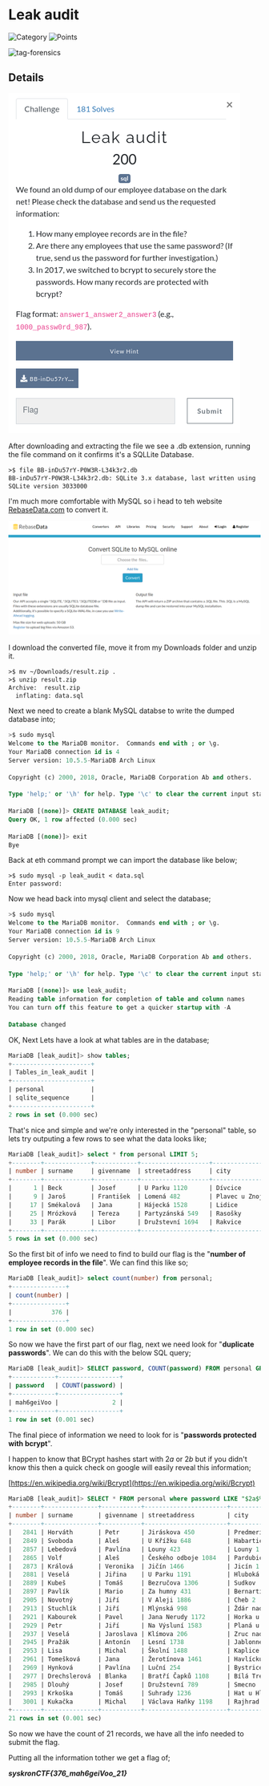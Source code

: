 # Leak audit

![Category](http://img.shields.io/badge/Category-Tuesday-orange?style=for-the-badge) ![Points](http://img.shields.io/badge/Points-200-brightgreen?style=for-the-badge)

![tag-forensics](https://img.shields.io/badge/Tag-sql-blue?style=plastic)

## Details
![Details](images/leak_audit_details.png)

After downloading and extracting the file we see a .db extension, running the file command on it confirms it's a SQLLite Database.

```
>$ file BB-inDu57rY-P0W3R-L34k3r2.db
BB-inDu57rY-P0W3R-L34k3r2.db: SQLite 3.x database, last written using SQLite version 3033000
```

I'm much more comfortable with MySQL so i head to teh website [RebaseData.com](https://www.rebasedata.com/convert-sqlite-to-mysql-online) to convert it.

![Screenshot](images/leak_audit_screenshot.png)

I download the converted file, move it from my Downloads folder and unzip it.

```
>$ mv ~/Downloads/result.zip .
>$ unzip result.zip 
Archive:  result.zip
  inflating: data.sql
```

Next we need to create a blank MySQL databse to write the dumped database into;

```sql
>$ sudo mysql
Welcome to the MariaDB monitor.  Commands end with ; or \g.
Your MariaDB connection id is 4
Server version: 10.5.5-MariaDB Arch Linux

Copyright (c) 2000, 2018, Oracle, MariaDB Corporation Ab and others.

Type 'help;' or '\h' for help. Type '\c' to clear the current input statement.

MariaDB [(none)]> CREATE DATABASE leak_audit;
Query OK, 1 row affected (0.000 sec)

MariaDB [(none)]> exit
Bye
```

Back at eth command prompt we can import the database like below;

```
>$ sudo mysql -p leak_audit < data.sql 
Enter password: 
```

Now we head back into mysql client and select the database;

```sql
>$ sudo mysql
Welcome to the MariaDB monitor.  Commands end with ; or \g.
Your MariaDB connection id is 9
Server version: 10.5.5-MariaDB Arch Linux

Copyright (c) 2000, 2018, Oracle, MariaDB Corporation Ab and others.

Type 'help;' or '\h' for help. Type '\c' to clear the current input statement.

MariaDB [(none)]> use leak_audit;
Reading table information for completion of table and column names
You can turn off this feature to get a quicker startup with -A

Database changed
```
OK, Next Lets have a look at what tables are in the database;

```sql
MariaDB [leak_audit]> show tables;
+----------------------+
| Tables_in_leak_audit |
+----------------------+
| personal             |
| sqlite_sequence      |
+----------------------+
2 rows in set (0.000 sec)
```

That's nice and simple and we're only interested in the "personal" table, so lets try outputing a few rows to see what the data looks like;

```sql
MariaDB [leak_audit]> select * from personal LIMIT 5;
+--------+-------------+------------+-------------------+-----------------+---------+-------------+-----------+
| number | surname     | givenname  | streetaddress     | city            | zipcode | password    | birthday  |
+--------+-------------+------------+-------------------+-----------------+---------+-------------+-----------+
|      1 | Beck        | Josef      | U Parku 1120      | Dívcice         | 373 48  | xenia5AhQu  | 8/29/1989 |
|      9 | Jaroš       | František  | Lomená 482        | Plavec u Znojma | 671 32  | uvaiK2ch    | 5/5/1962  |
|     17 | Smékalová   | Jana       | Hájecká 1528      | Lidice          | 273 54  | iMagh0tae4e | 4/13/1992 |
|     25 | Mrózková    | Tereza     | Partyzánská 549   | Rasošky         | 552 21  | Bi8iSha9    | 10/2/1974 |
|     33 | Parák       | Libor      | Družstevní 1694   | Rakvice         | 691 03  | ni2uBot4ey  | 9/22/1984 |
+--------+-------------+------------+-------------------+-----------------+---------+-------------+-----------+
5 rows in set (0.000 sec)
```
So the first bit of info we need to find to build our flag is the "**number of employee records in the file**". We can find this like so;

```sql
MariaDB [leak_audit]> select count(number) from personal;
+---------------+
| count(number) |
+---------------+
|           376 |
+---------------+
1 row in set (0.000 sec)
```
So now we have the first part of our flag, next we need look for "**duplicate passwords**". We can do this with the below SQL query;

```sql
MariaDB [leak_audit]> SELECT password, COUNT(password) FROM personal GROUP BY password HAVING COUNT(password) > 1;
+------------+-----------------+
| password   | COUNT(password) |
+------------+-----------------+
| mah6geiVoo |               2 |
+------------+-----------------+
1 row in set (0.001 sec)
```
The final piece of information we need to look for is "**passwords protected with bcrypt**". 

I happen to know that BCrypt hashes start with $2a$ or $2b$ but if you didn't know this then a quick check on google will easily reveal this information;

[https://en.wikipedia.org/wiki/Bcrypt](https://en.wikipedia.org/wiki/Bcrypt)

```sql
MariaDB [leak_audit]> SELECT * FROM personal where password LIKE "$2a$% OR password LIKE "$2b$%";
+--------+---------------+-----------+-----------------------+--------------------------------+---------+--------------------------------------------------------------+------------+
| number | surname       | givenname | streetaddress         | city                           | zipcode | password                                                     | birthday   |
+--------+---------------+-----------+-----------------------+--------------------------------+---------+--------------------------------------------------------------+------------+
|   2841 | Horváth       | Petr      | Jiráskova 450         | Predmerice nad Jizerou         | 294 74  | $2b$10$/dd1tLbClIU85/pkthZvee9NvDvOYADy6/iSXGIEQxSVAhvRSASj6 | 3/10/1975  |
|   2849 | Svoboda       | Aleš      | U Křížku 648          | Habartice u Frýdlantu          | 463 73  | $2b$10$pNw9RC6ZRQgmEqOfc.wJ5.viFuoisuN0qDk/vPJwByGc61uOPdhqu | 1/29/1993  |
|   2857 | Lebedová      | Pavlína   | Louny 423             | Louny 1                        | 440 01  | $2b$10$H7eXD6v6e8k69.n80zwuC.d/DwkMx3KBcysW/t/sWVV.jNnwUsNOK | 8/19/1977  |
|   2865 | Volf          | Aleš      | Českého odboje 1084   | Pardubice 2                    | 530 02  | $2b$10$RK7/J20lpsYKI5XwaQRfFuuDD7dco3pdriuHqW2rGQJhdZNxh27Tm | 3/3/1984   |
|   2873 | Králová       | Veronika  | Jičín 1466            | Jicín 1                        | 506 01  | $2b$10$5vU.ciW1T8sRSn9UmrWuRe3caFv3Qf5ZPhQ88pJWjME2mcjIPAksS | 5/27/1971  |
|   2881 | Veselá        | Jiřina    | U Parku 1191          | Hluboká nad Vltavou            | 373 41  | $2b$10$Aa2NmhGgZ54MVzbO7TFfXuLTKLnZqSRymkaAzUcFdySUtE/obSHhu | 3/3/1997   |
|   2889 | Kubeš         | Tomáš     | Bezručova 1306        | Sudkov                         | 788 21  | $2b$10$dAJ0Luxo/aWSI4EJm7Fage.aFYeUadmKP1yz1nz9BwBYdU86gTSKy | 2/8/1995   |
|   2897 | Pavlík        | Mario     | Za humny 431          | Bernartice u Milevska          | 398 43  | $2b$10$5VRLne6dbC.qgBrnj9AFTeXpWn6Hkiv2UIUepqCChNOE2YmMCp5qm | 4/21/1966  |
|   2905 | Novotný       | Jiří      | V Aleji 1886          | Cheb 2                         | 350 02  | $2b$10$MuQfDGPfyyQcXgUocF6Le.CADib1eZLonuQQ0HJFMsCCII//qIqNa | 1/12/1996  |
|   2913 | Stuchlík      | Jiří      | Mlýnská 998           | Ždár nad Sázavou 1             | 591 01  | $2b$10$PaOeIQLIylepTFWHO9YEmeDfrdS1qrl2t9WjPi/vmj8poQrBcqhyO | 2/9/1967   |
|   2921 | Kabourek      | Pavel     | Jana Nerudy 1172      | Horka u Staré Paky             | 512 34  | $2b$10$7KhXRvT05s2UG7dbol93tu/l.XAZto42/Uk8.jx67HOwNkaKX0h7O | 11/20/1977 |
|   2929 | Petr          | Jiří      | Na Výsluní 1583       | Planá u Mariánských Lázní      | 348 15  | $2b$10$IQpy9/a0OEXTf359F6fHhOB4mrHvT/eN.0cqVCiqN4usBoTy6rmQa | 4/19/1986  |
|   2937 | Veselá        | Jaroslava | Klímova 206           | Zruc nad Sázavou 1             | 285 22  | $2b$10$UGuvppmaOjpvrIBwwIzl8./89b6sSq9klPogIbHYvIXF13uHqAR/6 | 4/30/1969  |
|   2945 | Pražák        | Antonín   | Lesní 1738            | Jablonné nad Orlicí            | 561 64  | $2b$10$W301rAhAVwXxpuc4CDr/GOzaLac89vmww/pGTXSmU3PpZYQLvRLr6 | 1/2/1962   |
|   2953 | Lisa          | Michal    | Školní 1488           | Kaplice 1                      | 382 41  | $2b$10$1YdjEQ97.itIoDM3WQLBZORGQJuekq6OYFwaB6actkNzJZyU3ZFUy | 4/24/1964  |
|   2961 | Tomešková     | Jana      | Žerotínova 1461       | Havlíckuv Brod 1               | 580 01  | $2b$10$kF.RvjmgSAsr2n1Hqinan.Q/U0qCI/vmRWLQnd/SzIk03F5O4PSfm | 7/26/1990  |
|   2969 | Hynková       | Pavlína   | Luční 254             | Bystrice nad Pernštejnem       | 593 01  | $2b$10$OcMJ7tVeq1DPp5.kMEc1dOUoGv80K1md.htz9ono8CKgUwhpVZzWe | 8/13/1991  |
|   2977 | Drechslerová  | Blanka    | Bratří Čapků 1108     | Bílá Tremešná                  | 544 72  | $2b$10$qBUASyayom2M2YPwYXjXquRD4aQPC8An0T5cN3qZRtaqU6b0ZrJJ6 | 6/25/1983  |
|   2985 | Dlouhý        | Josef     | Družstevní 789        | Smecno                         | 273 05  | $2b$10$E2xOyW.c.StyCHjK5auzeOvN4j4cavd/OjrY/4gK8LyQ0/pSNFzli | 1/23/2001  |
|   2993 | Krkoška       | Tomáš     | Suhrady 1236          | Hat u Hlucína                  | 747 16  | $2b$10$qetsy5COAW9/zlUBLgXdkeHKKzq0E86vudbAoyevmQRdDt3Mcq4TK | 8/24/1958  |
|   3001 | Kukačka       | Michal    | Václava Haňky 1198    | Rajhrad                        | 664 61  | $2b$10$H7bpJOSIguADfqQ/QJWEn.mXgOhmpKU83ycvyIENiChHarlPn0oa2 | 11/16/1960 |
+--------+---------------+-----------+-----------------------+--------------------------------+---------+--------------------------------------------------------------+------------+
21 rows in set (0.001 sec)
```
So now we have the count of 21 records, we have all the info needed to submit the flag. 

Putting all the information tother we get a flag of; 

***syskronCTF{376_mah6geiVoo_21}***

